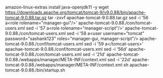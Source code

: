 amazon-linux-extras install java-openjdk11 -y
wget https://downloads.apache.org/tomcat/tomcat-9/v9.0.88/bin/apache-tomcat-9.0.88.tar.gz
tar -zxvf apachae-tomcat-9.0.88.tar.gz
sed -i '56 a\<role rolename="manager-gui"/>' apache-tomcat-9.0.88./con/tomcat-users.xml
sed -i '57 a\<role rolename="manager-script"/>' apache-tomcat-9.0.88./con/tomcat-users.xml
sed -i '58 a\<user username="tomcat" password="sashank123" roles="manager-gui, manager-script"/> apache-tomcat-9.0.88./conf/tomcat-users.xml
sed -i '59 a\</tomcat-users>' apachae-tomcat-9.0.88./conf/tomcat-users.xml
sed -i '56d' apache-tomcat-9.0.88./con/tomcat-users.xml
sed -i '21d' apache-tomcat-9.0.88./webapps/manager/META-INF/context.xml
sed -i '22d'  apache-tomcat-9.0.88./webapps/manager/META-INF/context.xml
sh apachae-tomcat-9.0.88./bin/startup.sh
